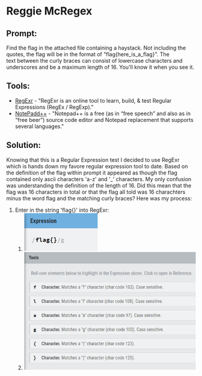 # Reggie McRegex
## Prompt:
Find the flag in the attached file containing a haystack. Not including the quotes, the flag will be in the format of "flag{here_is_a_flag}". The text between the curly braces can consist of lowercase characters and underscores and be a maximum length of 16. You'll know it when you see it.

## Tools:
- [RegExr](https://regexr.com/) - "RegExr is an online tool to learn, build, & test Regular Expressions (RegEx / RegExp)."
- [NotePadd++](https://notepad-plus-plus.org/downloads/) - "Notepad++ is a free (as in “free speech” and also as in “free beer”) source code editor and Notepad replacement that supports several languages."

## Solution:
Knowing that this is a Regular Expression test I decided to use RegExr which is hands down my favore regular expression tool to date. Based on the definition of the flag within prompt it appeared as though the flag contained only ascii characters 'a-z' and '_' characters. My only confusion was understanding the definition of the length of 16. Did this mean that the flag was 16 characters in total or that the flag all told was 16 charachters minus the word flag and the matching curly braces? Here was my process:

1. Enter in the string 'flag{}' into RegExr:
    1. ![RegExr1](/images/reggie_mcregex_1.png)
    1. ![RegExr2](/images/reggie_mcregex_2.png)